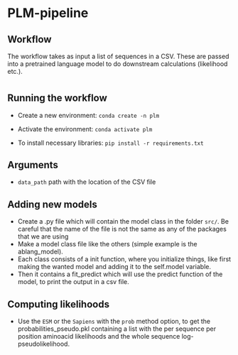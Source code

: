 # PLM-pipeline

## Workflow

The workflow takes as input a list of sequences in a CSV. These are passed into a pretrained language model to do downstream calculations (likelihood etc.).
#
## Running the workflow

- Create a new environment:
`conda create -n plm`

- Activate the environment:
`conda activate plm`

- To install necessary libraries:
`pip install -r requirements.txt`

## Arguments

- `data_path` path with the location of the CSV file


## Adding new models

- Create a .py file which will contain the model class in the folder `src/`. Be careful that the name of the file is not the same as any of the packages that we are using
- Make a model class file like the others (simple example is the ablang_model). 
- Each class consists of a init function, where you initialize things, like first making the wanted model and adding it to the self.model variable. 
- Then it contains a fit_predict which will use the predict function of the model, to print the output in a csv file.

## Computing likelihoods
- Use the `ESM` or the `Sapiens` with the `prob` method option, to get the probabilities_pseudo.pkl containing a list with the per sequence per position aminoacid likelihoods and the whole sequence log-pseudolikelihood.
